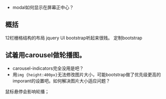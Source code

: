 + modal如何显示在屏幕正中心？


## 概括
12栏栅格结构的布局
jquery UI bootstrap听起来很贱。
定制bootstrap




## 试着用carousel做轮播图。

+ carousel-indicators完全没用是吧？
+ 用`img {height:400px}`无法修改图片大小，可能bootstrap做了优先级更高的imporant的设置吧。如何解决图片大小适应问题？

鼠标悬停会影响轮播；









